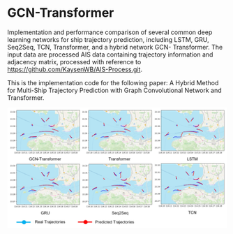 # GCN-Transformer
Implementation and performance comparison of several common deep learning networks for ship trajectory prediction, including LSTM, GRU, Seq2Seq, TCN, Transformer, and a hybrid network GCN- Transformer. The input data are processed AIS data containing trajectory information and adjacency matrix, processed with reference to https://github.com/KaysenWB/AIS-Process.git.

This is the implementation code for the following paper: A Hybrid Method for Multi-Ship Trajectory Prediction with Graph Convolutional Network and Transformer.

![Figure](https://github.com/KaysenWB/GCN-Transformer/blob/main/Figure.jpeg?raw=true)
